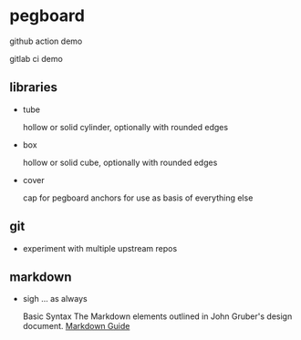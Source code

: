 # pegboard

github action demo

gitlab ci demo

## libraries

* tube

  hollow or solid cylinder, optionally with rounded edges

* box

  hollow or solid cube, optionally with rounded edges

* cover

  cap for pegboard anchors for use as basis of everything else

## git

* experiment with multiple upstream repos


## markdown

* sigh ... as always

  Basic Syntax
  The Markdown elements outlined in John Gruber's design document.
  [Markdown Guide](https://www.markdownguide.org/basic-syntax/)

